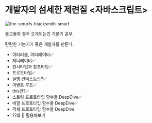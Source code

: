 # 개발자의 섬세한 제련질 <자바스크립트>
![the-smurfs-blacksmith-smurf](https://user-images.githubusercontent.com/52379503/230861099-8950c411-3c85-4f94-9307-96784aa90ecd.gif)


돌고돌아 결국 오게되는건 기본기 공부.

탄탄한 기본기가 좋은 개발자를 만든다.

- 이터러블, 이터레이터✅
- 제너레이터✅
- 원시타입과 참조타입✅
- 프로토타입✅
- 실행 컨텍스트란?✅
- 이벤트 루프✅
- this란?✅
- 스트링 프로토타입 함수들 DeepDive✅
- 배열 프로토타입 함수들 DeepDive✅
- 객체 프로토타입 함수들 DeepDive
- ??와 || 활용해보기